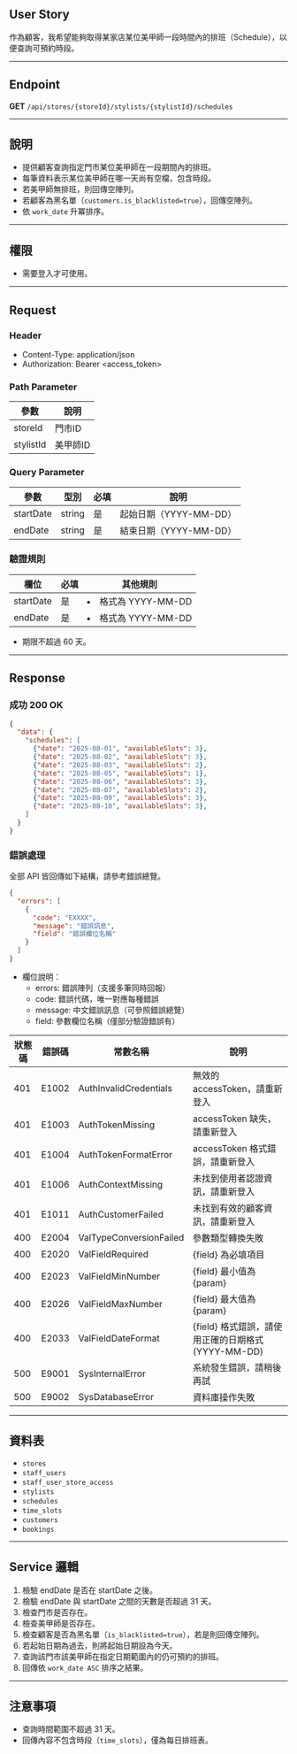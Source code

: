 ## User Story

作為顧客，我希望能夠取得某家店某位美甲師一段時間內的排班（Schedule），以便查詢可預約時段。

---

## Endpoint

**GET** `/api/stores/{storeId}/stylists/{stylistId}/schedules`

---

## 說明

- 提供顧客查詢指定門市某位美甲師在一段期間內的排班。
- 每筆資料表示某位美甲師在哪一天尚有空檔，包含時段。
- 若美甲師無排班，則回傳空陣列。
- 若顧客為黑名單（`customers.is_blacklisted=true`），回傳空陣列。
- 依 `work_date` 升冪排序。

---

## 權限

- 需要登入才可使用。

---

## Request

### Header

- Content-Type: application/json
- Authorization: Bearer <access_token>

### Path Parameter

| 參數      | 說明     |
| --------- | -------- |
| storeId   | 門市ID   |
| stylistId | 美甲師ID |

### Query Parameter

| 參數      | 型別   | 必填 | 說明                   |
| --------- | ------ | ---- | ---------------------- |
| startDate | string | 是   | 起始日期（YYYY-MM-DD） |
| endDate   | string | 是   | 結束日期（YYYY-MM-DD） |

### 驗證規則

| 欄位      | 必填 | 其他規則              |
| --------- | ---- | --------------------- |
| startDate | 是   | <li>格式為 YYYY-MM-DD |
| endDate   | 是   | <li>格式為 YYYY-MM-DD |

- 期限不超過 60 天。

---

## Response

### 成功 200 OK

```json
{
  "data": {
    "schedules": [
      {"date": "2025-08-01", "availableSlots": 3},
      {"date": "2025-08-02", "availableSlots": 3},
      {"date": "2025-08-03", "availableSlots": 2},
      {"date": "2025-08-05", "availableSlots": 1},
      {"date": "2025-08-06", "availableSlots": 3},
      {"date": "2025-08-07", "availableSlots": 2},
      {"date": "2025-08-09", "availableSlots": 3},
      {"date": "2025-08-10", "availableSlots": 3},
    ]
  }
}
```

### 錯誤處理

全部 API 皆回傳如下結構，請參考錯誤總覽。

```json
{
  "errors": [
    {
      "code": "EXXXX",
      "message": "錯誤訊息",
      "field": "錯誤欄位名稱"
    }
  ]
}
```

- 欄位說明：
  - errors: 錯誤陣列（支援多筆同時回報）
  - code: 錯誤代碼，唯一對應每種錯誤
  - message: 中文錯誤訊息（可參照錯誤總覽）
  - field: 參數欄位名稱（僅部分驗證錯誤有）

| 狀態碼 | 錯誤碼 | 常數名稱                | 說明                                                |
| ------ | ------ | ----------------------- | --------------------------------------------------- |
| 401    | E1002  | AuthInvalidCredentials  | 無效的 accessToken，請重新登入                      |
| 401    | E1003  | AuthTokenMissing        | accessToken 缺失，請重新登入                        |
| 401    | E1004  | AuthTokenFormatError    | accessToken 格式錯誤，請重新登入                    |
| 401    | E1006  | AuthContextMissing      | 未找到使用者認證資訊，請重新登入                    |
| 401    | E1011  | AuthCustomerFailed      | 未找到有效的顧客資訊，請重新登入                    |
| 400    | E2004  | ValTypeConversionFailed | 參數類型轉換失敗                                    |
| 400    | E2020  | ValFieldRequired        | {field} 為必填項目                                  |
| 400    | E2023  | ValFieldMinNumber       | {field} 最小值為 {param}                            |
| 400    | E2026  | ValFieldMaxNumber       | {field} 最大值為 {param}                            |
| 400    | E2033  | ValFieldDateFormat      | {field} 格式錯誤，請使用正確的日期格式 (YYYY-MM-DD) |
| 500    | E9001  | SysInternalError        | 系統發生錯誤，請稍後再試                            |
| 500    | E9002  | SysDatabaseError        | 資料庫操作失敗                                      |

---

## 資料表

- `stores`
- `staff_users`
- `staff_user_store_access`
- `stylists`
- `schedules`
- `time_slots`
- `customers`
- `bookings`

---

## Service 邏輯

1. 檢驗 endDate 是否在 startDate 之後。
1. 檢驗 endDate 與 startDate 之間的天數是否超過 31 天。
2. 檢查門市是否存在。
3. 檢查美甲師是否存在。
4. 檢查顧客是否為黑名單（`is_blacklisted=true`），若是則回傳空陣列。
5. 若起始日期為過去，則將起始日期設為今天。
6. 查詢該門市該美甲師在指定日期範圍內的仍可預約的排班。
7. 回傳依 `work_date ASC` 排序之結果。

---

## 注意事項

- 查詢時間範圍不超過 31 天。
- 回傳內容不包含時段（`time_slots`），僅為每日排班表。